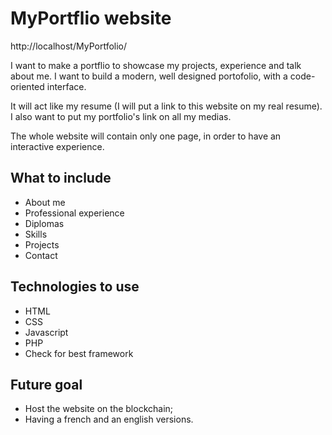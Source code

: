 # MyPortflio website

http://localhost/MyPortfolio/

I want to make a portflio to showcase my projects, experience and talk about
me. I want to build a modern, well designed portofolio, with a code-oriented
interface.

It will act like my resume (I will put a link to this website on my real
resume). I also want to put my portfolio's link on all my medias.

The whole website will contain only one page, in order to have an interactive
experience.

## What to include

- About me
- Professional experience
- Diplomas
- Skills
- Projects
- Contact

## Technologies to use

- HTML
- CSS
- Javascript
- PHP
- Check for best framework

## Future goal

- Host the website on the blockchain;
- Having a french and an english versions.

